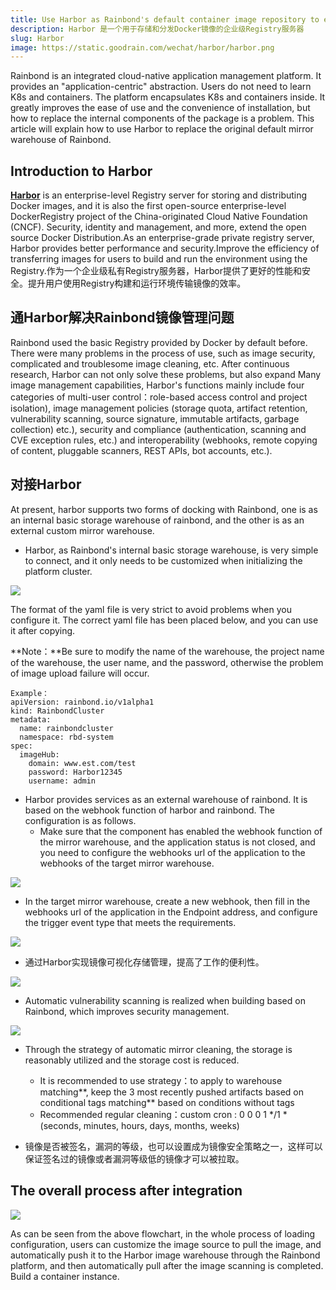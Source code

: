 ```yaml
---
title: Use Harbor as Rainbond's default container image repository to expand Rainbond's image management capabilities
description: Harbor 是一个用于存储和分发Docker镜像的企业级Registry服务器
slug: Harbor
image: https://static.goodrain.com/wechat/harbor/harbor.png
---
```


Rainbond is an integrated cloud-native application management platform. It provides an "application-centric" abstraction. Users do not need to learn K8s and containers. The platform encapsulates K8s and containers inside. It greatly improves the ease of use and the convenience of installation, but how to replace the internal components of the package is a problem. This article will explain how to use Harbor to replace the original default mirror warehouse of Rainbond.

## Introduction to Harbor

[**Harbor**](https://goharbor.io/) is an enterprise-level Registry server for storing and distributing Docker images, and it is also the first open-source enterprise-level DockerRegistry project of the China-originated Cloud Native Foundation (CNCF). Security, identity and management, and more, extend the open source Docker Distribution.As an enterprise-grade private registry server, Harbor provides better performance and security.Improve the efficiency of transferring images for users to build and run the environment using the Registry.作为一个企业级私有Registry服务器，Harbor提供了更好的性能和安全。提升用户使用Registry构建和运行环境传输镜像的效率。

## 通Harbor解决Rainbond镜像管理问题

​Rainbond used the basic Registry provided by Docker by default before. There were many problems in the process of use, such as image security, complicated and troublesome image cleaning, etc. After continuous research, Harbor can not only solve these problems, but also expand Many image management capabilities, Harbor's functions mainly include four categories of multi-user control：role-based access control and project isolation), image management policies (storage quota, artifact retention, vulnerability scanning, source signature, immutable artifacts, garbage collection) etc.), security and compliance (authentication, scanning and CVE exception rules, etc.) and interoperability (webhooks, remote copying of content, pluggable scanners, REST APIs, bot accounts, etc.).

## 对接Harbor

​At present, harbor supports two forms of docking with Rainbond, one is as an internal basic storage warehouse of rainbond, and the other is as an external custom mirror warehouse.

- Harbor, as Rainbond's internal basic storage warehouse, is very simple to connect, and it only needs to be customized when initializing the platform cluster.

![](https://pic.imgdb.cn/item/61a429c02ab3f51d9106c4f1.jpg)

​The format of the yaml file is very strict to avoid problems when you configure it. The correct yaml file has been placed below, and you can use it after copying.

\*\*Note：\*\*Be sure to modify the name of the warehouse, the project name of the warehouse, the user name, and the password, otherwise the problem of image upload failure will occur.

```
Example：
apiVersion: rainbond.io/v1alpha1
kind: RainbondCluster
metadata:
  name: rainbondcluster
  namespace: rbd-system
spec:
  imageHub:
    domain: www.est.com/test
    password: Harbor12345
    username: admin
```

- Harbor provides services as an external warehouse of rainbond. It is based on the webhook function of harbor and rainbond. The configuration is as follows.
  - Make sure that the component has enabled the webhook function of the mirror warehouse, and the application status is not closed, and you need to configure the webhooks url of the application to the webhooks of the target mirror warehouse.

![](https://pic.imgdb.cn/item/61a5951e2ab3f51d919ea0df.png)

- In the target mirror warehouse, create a new webhook, then fill in the webhooks url of the application in the Endpoint address, and configure the trigger event type that meets the requirements.

![](https://pic.imgdb.cn/item/61a5951e2ab3f51d919ea0ea.png)

- 通过Harbor实现镜像可视化存储管理，提高了工作的便利性。

![](https://pic.imgdb.cn/item/61a6cabf2ab3f51d9172ca88.png)

- Automatic vulnerability scanning is realized when building based on Rainbond, which improves security management.

![](https://pic.imgdb.cn/item/61a6cb0e2ab3f51d9172f17e.png)

- Through the strategy of automatic mirror cleaning, the storage is reasonably utilized and the storage cost is reduced.

  - It is recommended to use strategy：to apply to warehouse matching\*\*, keep the 3 most recently pushed artifacts based on conditional tags matching\*\* based on conditions without tags
  - Recommended regular cleaning：custom cron : 0 0 0 1 \*/1 \* (seconds, minutes, hours, days, months, weeks)
- 镜像是否被签名，漏洞的等级，也可以设置成为镜像安全策略之一，这样可以保证签名过的镜像或者漏洞等级低的镜像才可以被拉取。

## The overall process after integration

![](https://pic.imgdb.cn/item/61a439b22ab3f51d910d5d1c.png)

As can be seen from the above flowchart, in the whole process of loading configuration, users can customize the image source to pull the image, and automatically push it to the Harbor image warehouse through the Rainbond platform, and then automatically pull after the image scanning is completed. Build a container instance.

